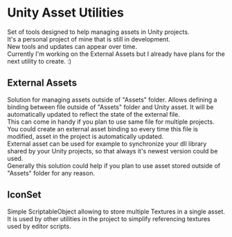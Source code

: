 # Unity Asset Utilities
Set of tools designed to help managing assets in Unity projects.</br>
It's a personal project of mine that is still in development.</br>
New tools and updates can appear over time.</br>
Currently I'm working on the External Assets but I already have plans for the next utility to create. :)

## External Assets
Solution for managing assets outside of "Assets" folder.
Allows defining a binding between file outside of "Assets" folder and Unity asset. It will be automatically updated to reflect the state of the external file.</br>
This can come in handy if you plan to use same file for multiple projects. You could create an external asset binding so every time this file is modified, asset in the project is automatically updated.</br>
External asset can be used for example to synchronize your dll library shared by your Unity projects, so that always it's newest version could be used.</br>
Generally this solution could help if you plan to use asset stored outside of "Assets" folder for any reason.

## IconSet
Simple ScriptableObject allowing to store multiple Textures in a single asset.</br>
It is used by other utilities in the project to simplify referencing textures used by editor scripts.
